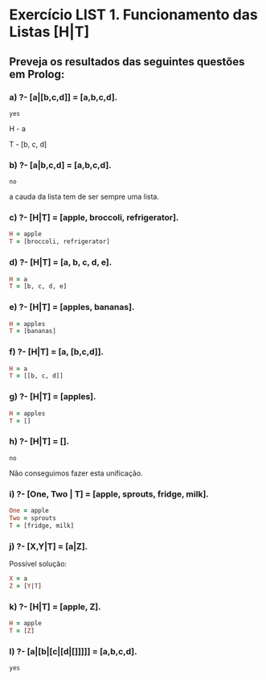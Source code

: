 # Exercício LIST 1. Funcionamento das Listas [H|T]

## Preveja os resultados das seguintes questões em Prolog:

### a) ?- [a|[b,c,d]] = [a,b,c,d].

`yes`

H - a

T - [b, c, d]

### b) ?- [a|b,c,d] = [a,b,c,d].

`no`

a cauda da lista tem de ser sempre uma lista.

### c) ?- [H|T] = [apple, broccoli, refrigerator].

```prolog
H = apple
T = [broccoli, refrigerator]
```

### d) ?- [H|T] = [a, b, c, d, e].

```prolog
H = a
T = [b, c, d, e]
```

### e) ?- [H|T] = [apples, bananas].

```prolog
H = apples
T = [bananas]
```

### f) ?- [H|T] = [a, [b,c,d]].

```prolog
H = a
T = [[b, c, d]]
```

### g) ?- [H|T] = [apples].

```prolog
H = apples
T = []
```

### h) ?- [H|T] = [].

`no`

Não conseguimos fazer esta unificação.

### i) ?- [One, Two | T] = [apple, sprouts, fridge, milk].

```prolog
One = apple
Two = sprouts
T = [fridge, milk]
```

### j) ?- [X,Y|T] = [a|Z].

Possível solução:

```prolog
X = a
Z = [Y|T]
```

### k) ?- [H|T] = [apple, Z].

```prolog
H = apple
T = [Z]
```

### l) ?- [a|[b|[c|[d|[]]]]] = [a,b,c,d].

`yes`
